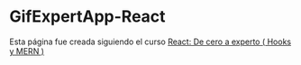 # GifExpertApp-React
Esta página fue creada siguiendo el curso [React: De cero a experto ( Hooks y MERN )](https://www.udemy.com/course/react-cero-experto/)
